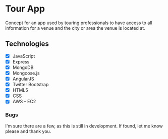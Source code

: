 # Tour App #

Concept for an app used by touring professionals to have access to all information for a venue and the city or area the venue is located at.

## Technologies ##
- [x] JavaScript
- [x] Express
- [x] MongoDB
- [x] Mongoose.js
- [x] AngularJS
- [x] Twitter Bootstrap
- [x] HTML5
- [x] CSS
- [x] AWS - EC2

###  Bugs ###
I'm sure there are a few, as this is still in development.  If found, let me know please and thank you.
